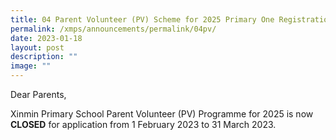 ```yaml
---
title: 04 Parent Volunteer (PV) Scheme for 2025 Primary One Registration Exercise
permalink: /xmps/announcements/permalink/04pv/
date: 2023-01-18
layout: post
description: ""
image: ""
---
```

Dear Parents,

Xinmin Primary School Parent Volunteer (PV) Programme for 2025 is now **CLOSED** for application from 1 February 2023 to 31 March 2023.
